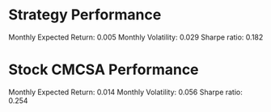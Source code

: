 # Strategy Performance
Monthly Expected Return: 0.005
Monthly Volatility: 0.029
Sharpe ratio: 0.182
# Stock CMCSA Performance
Monthly Expected Return: 0.014
Monthly Volatility: 0.056
Sharpe ratio: 0.254

